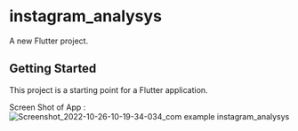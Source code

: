 # instagram_analysys

A new Flutter project.

## Getting Started

This project is a starting point for a Flutter application.

Screen Shot of App :  ![Screenshot_2022-10-26-10-19-34-034_com example instagram_analysys](https://user-images.githubusercontent.com/85752786/197938104-05af7469-9cd2-4d2b-a2e7-b83392378fb3.jpg)
